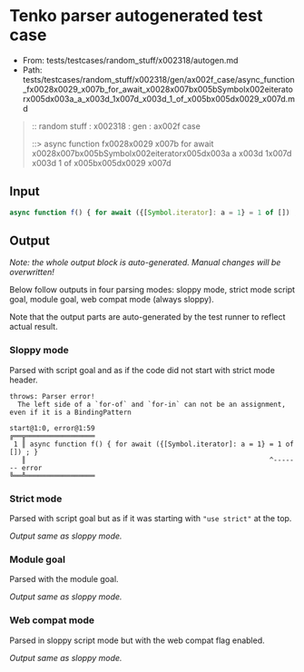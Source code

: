# Tenko parser autogenerated test case

- From: tests/testcases/random_stuff/x002318/autogen.md
- Path: tests/testcases/random_stuff/x002318/gen/ax002f_case/async_function_fx0028x0029_x007b_for_await_x0028x007bx005bSymbolx002eiteratorx005dx003a_a_x003d_1x007d_x003d_1_of_x005bx005dx0029_x007d.md

> :: random stuff : x002318 : gen : ax002f case
>
> ::> async function fx0028x0029 x007b for await x0028x007bx005bSymbolx002eiteratorx005dx003a a x003d 1x007d x003d 1 of x005bx005dx0029 x007d

## Input


`````js
async function f() { for await ({[Symbol.iterator]: a = 1} = 1 of []) ; }
`````

## Output

_Note: the whole output block is auto-generated. Manual changes will be overwritten!_

Below follow outputs in four parsing modes: sloppy mode, strict mode script goal, module goal, web compat mode (always sloppy).

Note that the output parts are auto-generated by the test runner to reflect actual result.

### Sloppy mode

Parsed with script goal and as if the code did not start with strict mode header.

`````
throws: Parser error!
  The left side of a `for-of` and `for-in` can not be an assignment, even if it is a BindingPattern

start@1:0, error@1:59
╔══╦═════════════════
 1 ║ async function f() { for await ({[Symbol.iterator]: a = 1} = 1 of []) ; }
   ║                                                            ^------- error
╚══╩═════════════════

`````

### Strict mode

Parsed with script goal but as if it was starting with `"use strict"` at the top.

_Output same as sloppy mode._

### Module goal

Parsed with the module goal.

_Output same as sloppy mode._

### Web compat mode

Parsed in sloppy script mode but with the web compat flag enabled.

_Output same as sloppy mode._
